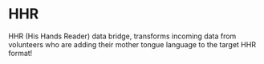 # HHR
HHR (His Hands Reader) data bridge, transforms incoming data from volunteers who are adding their mother tongue language to the target HHR format! 
